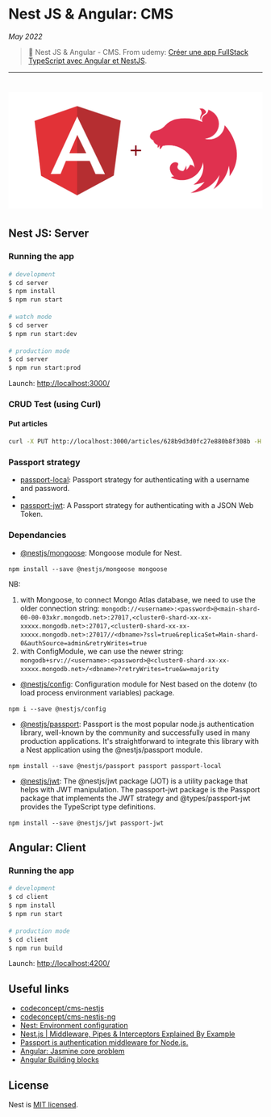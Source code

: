# Nest JS & Angular: CMS

_May 2022_

> 🔨 Nest JS & Angular - CMS. From udemy: [Créer une app FullStack TypeScript avec Angular et NestJS](https://www.udemy.com/course/creer-une-app-fullstack-typescript-avec-angular-et-nestjs).

---

<h1 align="center">
    <img src="_readme-img/logo.png">
</h1>

## Nest JS: Server

### Running the app

```bash
# development
$ cd server
$ npm install
$ npm run start

# watch mode
$ cd server
$ npm run start:dev

# production mode
$ cd server
$ npm run start:prod
```

Launch: [http://localhost:3000/](http://localhost:3000/)

### CRUD Test (using Curl)

#### Put articles

```bash
curl -X PUT http://localhost:3000/articles/628b9d3d0fc27e880b8f308b -H 'Content-Type: application/json' -H 'Accept: application/json' -d '{"title": "Last article edit2", "content":"Last article edit2"}'
```

### Passport strategy

- [passport-local](https://www.passportjs.org/packages/passport-local/): Passport strategy for authenticating with a username and password.
-
- [passport-jwt](https://www.passportjs.org/packages/passport-jwt/): A Passport strategy for authenticating with a JSON Web Token.

### Dependancies

- [@nestjs/mongoose](https://www.npmjs.com/package/@nestjs/mongoose): Mongoose module for Nest.

`npm install --save @nestjs/mongoose mongoose`

NB:

1. with Mongoose, to connect Mongo Atlas database, we need to use the older connection string: `mongodb://<username>:<password>@<main-shard-00-00-03xkr.mongodb.net>:27017,<cluster0-shard-xx-xx-xxxxx.mongodb.net>:27017,<cluster0-shard-xx-xx-xxxxx.mongodb.net>:27017//<dbname>?ssl=true&replicaSet=Main-shard-0&authSource=admin&retryWrites=true`
2. with ConfigModule, we can use the newer string: `mongodb+srv://<username>:<password>@<cluster0-shard-xx-xx-xxxxx.mongodb.net>/<dbname>?retryWrites=true&w=majority`

- [@nestjs/config](https://www.npmjs.com/package/@nestjs/config): Configuration module for Nest based on the dotenv (to load process environment variables) package.

`npm i --save @nestjs/config`

- [@nestjs/passport](https://docs.nestjs.com/security/authentication): Passport is the most popular node.js authentication library, well-known by the community and successfully used in many production applications. It's straightforward to integrate this library with a Nest application using the @nestjs/passport module.

`npm install --save @nestjs/passport passport passport-local`

- [@nestjs/jwt](https://docs.nestjs.com/security/authentication): The @nestjs/jwt package (JOT) is a utility package that helps with JWT manipulation. The passport-jwt package is the Passport package that implements the JWT strategy and @types/passport-jwt provides the TypeScript type definitions.

`npm install --save @nestjs/jwt passport-jwt`

## Angular: Client

### Running the app

```bash
# development
$ cd client
$ npm install
$ npm run start

# production mode
$ cd client
$ npm run build
```

Launch: [http://localhost:4200/](http://localhost:4200/)

## Useful links

- [codeconcept/cms-nestjs](https://github.com/codeconcept/cms-nestjs)
- [codeconcept/cms-nestjs-ng](https://github.com/codeconcept/cms-nestjs-ng)
- [Nest: Environment configuration](https://docs.nestjs.com/techniques/configuration)
- [Nest.js | Middleware, Pipes & Interceptors Explained By Example](https://www.youtube.com/watch?v=x1W3FJ1RJlM&ab_channel=MichaelGuay)
- [Passport is authentication middleware for Node.js.](https://www.passportjs.org/)
- [Angular: Jasmine core problem](https://stackoverflow.com/questions/67433893/unable-to-resolve-dependency-tree-error-for-creating-new-angular-project)
- [Angular Building blocks](https://slides.com/sajeetharan/deck-62536557-5a27-40cd-a98e-3fc7f3c6517a-11-10#/14)

## License

Nest is [MIT licensed](LICENSE).
